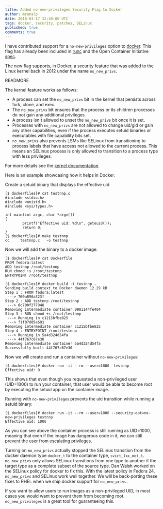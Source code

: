 ```yaml
---
title: Added no-new-privileges Security Flag to Docker
author: mrunalp
date: 2016-03-17 12:40:00 UTC
tags: docker, security, patches, SELinux
published: true
comments: true
---
```


I have contributed support for a `no-new-privileges` option to [docker](https://github.com/docker/docker/pull/20727).
This flag has already been included in [runc](https://github.com/opencontainers/runc/pull/557) and the Open Container Initiative [spec](https://github.com/opencontainers/specs/pull/290).

The new flag supports, in Docker, a security feature that was added to the Linux kernel back in 2012 under the name `no_new_privs`.

READMORE

The kernel feature works as follows:

* A process can set the `no_new_privs` bit in the kernel that persists across fork, clone, and exec.
* The `no_new_privs` bit ensures that the process or its children processes do not gain any additional privileges.
* A process isn't allowed to unset the `no_new_privs` bit once it is set.
* Processes with `no_new_privs` are not allowed to change uid/gid or gain any other capabilities, even if the process executes setuid binaries or executables with file capability bits set.
* `no_new_privs` also prevents LSMs like SELinux from transitioning to process labels that have access not allowed to the current process. This means an SELinux process is only allowed to transition to a process type with less privileges.

For more details see the [kernel documentation](https://www.kernel.org/doc/Documentation/prctl/no_new_privs.txt).

Here is an example showcasing how it helps in Docker.

Create a setuid binary that displays the effective uid:

```
[$ dockerfiles]# cat testnnp.c
#include <stdio.h>
#include <unistd.h>
#include <sys/types.h>

int main(int argc, char *argv[])
{
        printf("Effective uid: %d\n", geteuid());
        return 0;
}
[$ dockerfiles]# make testnnp
cc     testnnp.c   -o testnnp
```

Now we will add the binary to a docker image:

```
[$ dockerfiles]# cat Dockerfile
FROM fedora:latest
ADD testnnp /root/testnnp
RUN chmod +s /root/testnnp
ENTRYPOINT /root/testnnp

[$ dockerfiles]# docker build -t testnnp .
Sending build context to Docker daemon 12.29 kB
Step 1 : FROM fedora:latest
 ---> 760a896a323f
Step 2 : ADD testnnp /root/testnnp
 ---> 6c700f277948
Removing intermediate container 0981144fe404
Step 3 : RUN chmod +s /root/testnnp
 ---> Running in c1215bfbe825
 ---> f1f07d05a691
Removing intermediate container c1215bfbe825
Step 4 : ENTRYPOINT /root/testnnp
 ---> Running in 5a4d324d54fa
 ---> 44f767c67e30
Removing intermediate container 5a4d324d54fa
Successfully built 44f767c67e30
```

Now we will create and run a container without `no-new-privileges`:

```
[$ dockerfiles]# docker run -it --rm --user=1000  testnnp
Effective uid: 0
```
This shows that even though you requested a non-privileged user (UID=1000) to run your container, that user would be able to become root by executing the setuid app on the container image.

Running with `no-new-privileges` prevents the uid transition while running a setuid binary:

```
[$ dockerfiles]# docker run -it --rm --user=1000 --security-opt=no-new-privileges testnnp
Effective uid: 1000
```

As you can see above the container process is still running as UID=1000, meaning that even if the image has dangerous code in it, we can still prevent the user from escalating privileges.

Turning on `no_new_privs` actually stopped the SELinux transition from the docker daemon type `docker_t` to the container type, `svirt_lxc_net_t`. `no_new_privs` only allows SELinux transitions from one type to another if the target type as a complete subset of the source type. Dan Walsh worked on the SELinux policy for docker to fix this. With the latest policy in Fedora 24, `no_new_privs` and SELinux work well together. We will be back-porting these fixes to RHEL when we ship docker support for `no_new_privs`.

If you want to allow users to run images as a non-privileged UID, in most cases you would want to prevent them from becoming root. `no_new_privileges` is a great tool for guaranteeing this.
